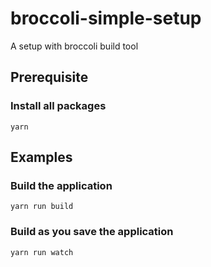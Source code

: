 # broccoli-simple-setup

A setup with broccoli build tool

## Prerequisite

### Install all packages

```
yarn
```

## Examples

### Build the application

```
yarn run build
```

### Build as you save the application

```
yarn run watch
```